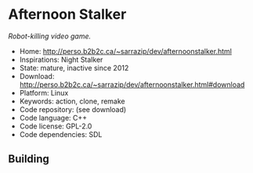 # Afternoon Stalker

_Robot-killing video game._

- Home: http://perso.b2b2c.ca/~sarrazip/dev/afternoonstalker.html
- Inspirations: Night Stalker
- State: mature, inactive since 2012
- Download: http://perso.b2b2c.ca/~sarrazip/dev/afternoonstalker.html#download
- Platform: Linux
- Keywords: action, clone, remake
- Code repository: (see download)
- Code language: C++
- Code license: GPL-2.0
- Code dependencies: SDL

## Building
